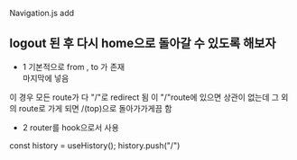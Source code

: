 Navigation.js add

## logout 된 후 다시 home으로 돌아갈 수 있도록 해보자 

- 1<Redirect>
기본적으로 from , to 가 존재  
마지막에 넣음 
<Redirect from="*" to ="/"/>
이 경우 모든 route가 다 "/"로 redirect 됨 
이 "/"route에 있으면 상관이 없는데 그 외의 route로 가게 되면 /(top)으로 돌아가가게끔 함 

- 2 <usehistory>
router를 hook으로서 사용

 const history = useHistory();
history.push("/") 

